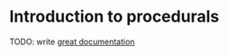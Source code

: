 # Introduction to procedurals

TODO: write [great documentation](http://jacobian.org/writing/what-to-write/)
